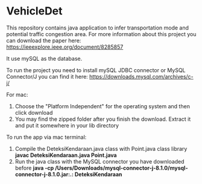 # VehicleDet

This repository contains java application to infer transportation mode and potential traffic congestion area. For more information about this project you can download the paper here:
https://ieeexplore.ieee.org/document/8285857

It use mySQL as the database.

To run the project you need to install mySQL JDBC connector or MySQL Connector/J you can find it here:
https://downloads.mysql.com/archives/c-j/

For mac:
1. Choose the "Platform Independent" for the operating system and then click download
2. You may find the zipped folder after you finish the download. Extract it and put it somewhere in your lib directory

To run the app via mac terminal: 
1. Compile the DeteksiKendaraan.java class with Point.java class library
   **javac DeteksiKendaraan.java Point.java**
2. Run the java class with the MySQL connector you have downloaded before
   **java -cp /Users/Downloads/mysql-connector-j-8.1.0/mysql-connector-j-8.1.0.jar:.: DeteksiKendaraan**





